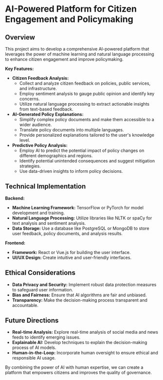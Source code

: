 # AI-Powered Platform for Citizen Engagement and Policymaking

## Overview

This project aims to develop a comprehensive AI-powered platform that leverages the power of machine learning and natural language processing to enhance citizen engagement and improve policymaking.

**Key Features:**

* **Citizen Feedback Analysis:**
  * Collect and analyze citizen feedback on policies, public services, and infrastructure.
  * Employ sentiment analysis to gauge public opinion and identify key concerns.
  * Utilize natural language processing to extract actionable insights from text-based feedback.
* **AI-Generated Policy Explanations:**
  * Simplify complex policy documents and make them accessible to a wider audience.
  * Translate policy documents into multiple languages.
  * Provide personalized explanations tailored to the user's knowledge level.
* **Predictive Policy Analysis:**
  * Employ AI to predict the potential impact of policy changes on different demographics and regions.
  * Identify potential unintended consequences and suggest mitigation strategies.
  * Use data-driven insights to inform policy decisions.

## Technical Implementation

**Backend:**
* **Machine Learning Framework:** TensorFlow or PyTorch for model development and training.
* **Natural Language Processing:** Utilize libraries like NLTK or spaCy for text analysis and sentiment analysis.
* **Data Storage:** Use a database like PostgreSQL or MongoDB to store user feedback, policy documents, and analysis results.

**Frontend:**
* **Framework:** React or Vue.js for building the user interface.
* **UI/UX Design:** Create intuitive and user-friendly interfaces.

## Ethical Considerations

* **Data Privacy and Security:** Implement robust data protection measures to safeguard user information.
* **Bias and Fairness:** Ensure that AI algorithms are fair and unbiased.
* **Transparency:** Make the decision-making process transparent and accountable.

## Future Directions

* **Real-time Analysis:** Explore real-time analysis of social media and news feeds to identify emerging issues.
* **Explainable AI:** Develop techniques to explain the decision-making process of AI models.
* **Human-in-the-Loop:** Incorporate human oversight to ensure ethical and responsible AI usage.

By combining the power of AI with human expertise, we can create a platform that empowers citizens and improves the quality of governance.
